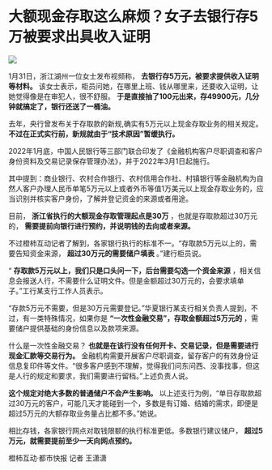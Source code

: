 # 大额现金存取这么麻烦？女子去银行存5万被要求出具收入证明

![](https://inews.gtimg.com/newsapp_bt/0/15647706649/1000)

1月31日，浙江湖州一位女士发布视频称， **去银行存5万元，被要求提供收入证明等材料。**
该女士表示，柜员问她，在哪里上班、钱从哪里来，还要收入证明，让她觉得像是在审犯人，很不舒服。
**于是直接抽了100元出来，存49900元，几分钟就搞定了，银行还送了一桶油。**

去年，央行曾发布关于存取款的新规,确实有5万元以上现金存取业务的相关规定。 **不过在正式实行前，新规就由于“技术原因”暂缓执行。**

2022年1月底，中国人民银行等三部门联合印发了《金融机构客户尽职调查和客户身份资料及交易记录保存管理办法》，并于2022年3月1日起施行。

其中提到：商业银行、农村合作银行、农村信用合作社、村镇银行等金融机构为自然人客户办理人民币单笔5万元以上或者外币等值1万美元以上现金存取业务的，应当识别并核实客户身份，了解并登记资金的来源或者用途。

目前， **浙江省执行的大额现金存取管理起点是30万** ，也就是存取款超过30万元的， **需要提前向银行进行预约，并说明钱的去向或者来源。**

不过橙柿互动记者了解到，各家银行执行的标准不一。“存取款5万元以上的，需要告知资金来源， **超过30万元的需要储户填表** 。”建行柜员说。

“ **存取款5万元以上，我们只是口头问一下，后台需要勾选一个资金来源**
，相关信息会报送人行，不需要什么证明文件。但是金额超过30万元的，会要求填单子。”工行某支行工作人员表示。

“存款5万元不需要，但是30万元需要登记。”华夏银行某支行相关负责人提到，不过，有一类特殊情况，如果你是 **“一次性金融交易”，存取金额超过5万元的**
，需要储户提供基础的身份信息以及款项来源。

什么是一次性金融交易？ **也就是在该行没有任何开卡、交易记录，但是需要进行现金汇款等交易行为。**
金融机构需要开展客户尽职调查，留存客户的有效身份证信息复印件等文件。“很多客户感到不理解，觉得我们问东问西、没事找事，但这是人行的规定和要求，我们需要进行留档。”上述负责人说。

**这个规定对绝大多数的普通储户不会产生影响。**
以上述支行为例，“单日存取款超过30万元的客户，可能几天才能碰到一个，多数是有订婚、结婚的需求，即便是超过5万元的大额存取业务量占比都不多。”她说。

相比存钱，各家银行网点对取钱限额的执行标准更低。多数银行建议储户， **超过5万元，就需要提前至少一天向网点预约。**

橙柿互动·都市快报 记者 王潇潇

